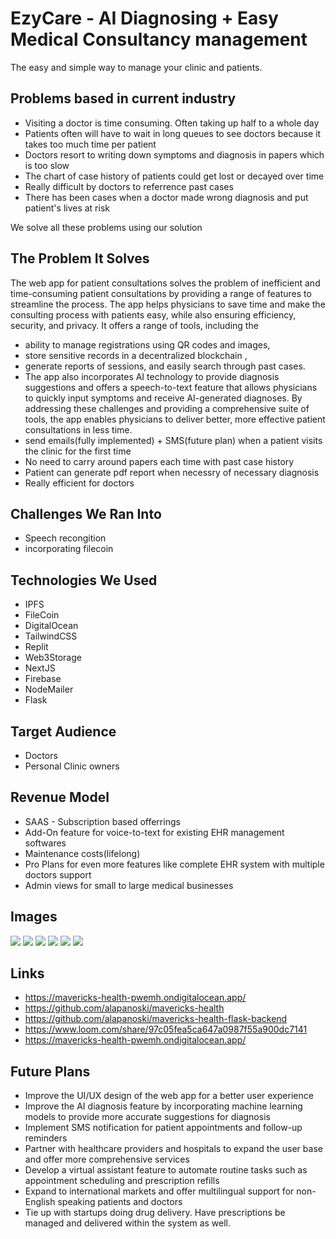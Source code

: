 # EzyCare - AI Diagnosing + Easy Medical Consultancy management

The easy and simple way to manage your clinic and patients.

## Problems based in current industry

- Visiting a doctor is time consuming. Often taking up half to a whole day
- Patients often will have to wait in long queues to see doctors because it takes too much time per patient
- Doctors resort to writing down symptoms and diagnosis in papers which is too slow
- The chart of case history of patients could get lost or decayed over time
- Really difficult by doctors to referrence past cases
- There has been cases when a doctor made wrong  diagnosis and put patient's lives at risk


We solve all these problems using our solution

## The Problem It Solves
The web app for patient consultations solves the problem of inefficient and time-consuming patient consultations by providing a range of features to streamline the process. The app helps physicians to save time and make the consulting process with patients easy, while also ensuring efficiency, security, and privacy. It offers a range of tools, including the 
- ability to manage registrations using QR codes and images, 
- store sensitive records in a decentralized blockchain , 
- generate reports of sessions, and easily search through past cases. 
- The app also incorporates AI technology to provide diagnosis suggestions and offers a speech-to-text feature that allows physicians to quickly input symptoms and receive AI-generated diagnoses. By addressing these challenges and providing a comprehensive suite of tools, the app enables physicians to deliver better, more effective patient consultations in less time.
- send emails(fully implemented) + SMS(future plan) when a patient visits the clinic for the first time
- No need to carry around papers each time with past case history
- Patient can generate pdf report when necessry of necessary diagnosis
- Really efficient for doctors

## Challenges We Ran Into
- Speech recongition
- incorporating filecoin


## Technologies We Used
- IPFS
- FileCoin
- DigitalOcean
- TailwindCSS
- Replit
- Web3Storage
- NextJS
- Firebase
- NodeMailer
- Flask


## Target Audience
- Doctors
- Personal Clinic owners

## Revenue Model

- SAAS - Subscription based offerrings
- Add-On feature for voice-to-text for existing EHR management softwares
- Maintenance costs(lifelong)
- Pro Plans for even more features like complete EHR system with multiple doctors support
- Admin views for small to large medical businesses

## Images

![](Screenshots/mail.jpeg)
![](Screenshots/filecon.jpeg)
![](Screenshots/landing.png)
![](Screenshots/dashboard.png)
![](Screenshots/patientProfile.png)
![](Screenshots/Screenshot_2023-04-16_12-18-03.png)



## Links
- https://mavericks-health-pwemh.ondigitalocean.app/  
- https://github.com/alapanoski/mavericks-health
- https://github.com/alapanoski/mavericks-health-flask-backend
- https://www.loom.com/share/97c05fea5ca647a0987f55a900dc7141
- https://mavericks-health-pwemh.ondigitalocean.app/


## Future Plans
- Improve the UI/UX design of the web app for a better user experience
- Improve the AI diagnosis feature by incorporating machine learning models to provide more accurate suggestions for diagnosis
- Implement SMS notification for patient appointments and follow-up reminders
- Partner with healthcare providers and hospitals to expand the user base and offer more comprehensive services
- Develop a virtual assistant feature to automate routine tasks such as appointment scheduling and prescription refills
- Expand to international markets and offer multilingual support for non-English speaking patients and doctors
- Tie up with startups doing drug delivery. Have prescriptions be managed and delivered within the system as well.